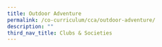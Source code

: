 ```yaml
---
title: Outdoor Adventure
permalink: /co-curriculum/cca/outdoor-adventure/
description: ""
third_nav_title: Clubs & Societies
---
```

